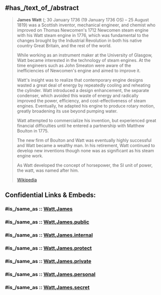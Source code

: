 ﻿---
aliases:
- "James Watt"
---

## #has_/text_of_/abstract 

> **James Watt**  (; 30 January 1736 (19 January 1736 OS) – 25 August 1819) was a Scottish inventor, 
> mechanical engineer, and chemist 
> who improved on Thomas Newcomen's 1712 Newcomen steam engine 
> with his Watt steam engine in 1776, 
> which was fundamental to the changes brought by the Industrial Revolution 
> in both his native country Great Britain, and the rest of the world. 
>
> While working as an instrument maker at the University of Glasgow, 
> Watt became interested in the technology of steam engines. 
> At the time engineers such as John Smeaton were aware of the inefficiencies of Newcomen's engine 
> and aimed to improve it. 
> 
> Watt's insight was to realize that contemporary engine designs 
> wasted a great deal of energy by repeatedly cooling and reheating the cylinder. 
> Watt introduced a design enhancement, the separate condenser, 
> which avoided this waste of energy and radically improved the power, efficiency, 
> and cost-effectiveness of steam engines. 
> Eventually, he adapted his engine to produce rotary motion, 
> greatly broadening its use beyond pumping water.
>
> Watt attempted to commercialize his invention, 
> but experienced great financial difficulties 
> until he entered a partnership with Matthew Boulton in 1775. 
> 
> The new firm of Boulton and Watt was eventually highly successful and Watt became a wealthy man. 
> In his retirement, Watt continued to develop new inventions 
> though none was as significant as his steam engine work.
>
> As Watt developed the concept of horsepower, the SI unit of power, the watt, was named after him.
>
> [Wikipedia](https://en.wikipedia.org/wiki/James%20Watt)


## Confidential Links & Embeds: 

### #is_/same_as :: [Watt,James](/_Standards/Unit/SI-Unit/derived_Unit/Watt,James.md) 

### #is_/same_as :: [Watt,James.public](/_public/Unit/SI-Unit/derived_Unit/Watt,James.public.md) 

### #is_/same_as :: [Watt,James.internal](/_internal/Unit/SI-Unit/derived_Unit/Watt,James.internal.md) 

### #is_/same_as :: [Watt,James.protect](/_protect/Unit/SI-Unit/derived_Unit/Watt,James.protect.md) 

### #is_/same_as :: [Watt,James.private](/_private/Unit/SI-Unit/derived_Unit/Watt,James.private.md) 

### #is_/same_as :: [Watt,James.personal](/_personal/Unit/SI-Unit/derived_Unit/Watt,James.personal.md) 

### #is_/same_as :: [Watt,James.secret](/_secret/Unit/SI-Unit/derived_Unit/Watt,James.secret.md)

